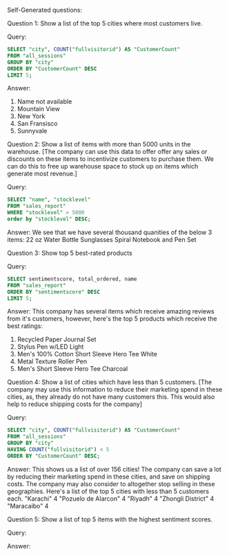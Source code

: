 Self-Generated questions:

Question 1: Show a list of the top 5 cities where most customers live.

Query:
```SQL
SELECT "city", COUNT("fullvisitorid") AS "CustomerCount"
FROM "all_sessions"
GROUP BY "city"
ORDER BY "CustomerCount" DESC
LIMIT 5;
```

Answer: 
1. Name not available
2. Mountain View
3. New York
4. San Fransisco
5. Sunnyvale


Question 2: Show a list of items with more than 5000 units in the warehouse. [The company can use this data to offer offer any sales or discounts on these items to incentivize customers to purchase them. We can do this to free up warehouse space to stock up on items which generate most revenue.]

Query:
```SQL
SELECT "name", "stocklevel"
FROM "sales_report"
WHERE "stocklevel" > 5000 
order by "stocklevel" DESC;
```

Answer:
We see that we have several thousand quanities of the below 3 items:
22 oz Water Bottle
Sunglasses
Spiral Notebook and Pen Set

Question 3: Show top 5 best-rated products

Query:
```SQL
SELECT sentimentscore, total_ordered, name
FROM "sales_report"
ORDER BY "sentimentscore" DESC
LIMIT 5;
```

Answer:
This company has several items which receive amazing reviews from it's customers, however, here's the top 5 products which receive the best ratings:
1. Recycled Paper Journal Set
2. Stylus Pen w/LED Light
3. Men's 100% Cotton Short Sleeve Hero Tee White
4. Metal Texture Roller Pen
5. Men's Short Sleeve Hero Tee Charcoal


Question 4: Show a list of cities which have less than 5 customers. [The company may use this information to reduce their marketing spend in these cities, as, they already do not have many customers this. This would also help to reduce shipping costs for the company]

Query:
```SQL
SELECT "city", COUNT("fullvisitorid") AS "CustomerCount"
FROM "all_sessions"
GROUP BY "city"
HAVING COUNT("fullvisitorid") < 5
ORDER BY "CustomerCount" DESC;
```

Answer:
This shows us a list of over 156 cities! The company can save a lot by reducing their marketing spend in these cities, and save on shipping costs. The company may also consider to altogether stop selling in these geographies.
Here's a list of the top 5 cities with less than 5 customers each.
"Karachi"	4
"Pozuelo de Alarcon"	4
"Riyadh"	4
"Zhongli District"	4
"Maracaibo"	4


Question 5: Show a list of top 5 items with the highest sentiment scores.

Query:

Answer:
